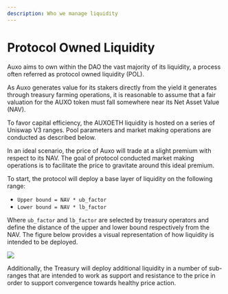 ```yaml
---
description: Who we manage liquidity
---
```


# Protocol Owned Liquidity

Auxo aims to own within the DAO the vast majority of its liquidity, a process often referred as protocol owned liquidity (POL).

As Auxo generates value for its stakers directly from the yield it generates through treasury farming operations, it is reasonable to assume that a fair valuation for the AUXO token must fall somewhere near its Net Asset Value (NAV).&#x20;

To favor capital efficiency, the AUXOETH liquidity is hosted on a series of Uniswap V3 ranges. Pool parameters and market making operations are conducted as described below.

In an ideal scenario, the price of Auxo will trade at a slight premium with respect to its NAV. The goal of protocol conducted market making operations is to facilitate the price to gravitate around this ideal premium.

To start, the protocol will deploy a base layer of liquidity on the following range:

* `Upper bound = NAV * ub_factor`
* `Lower bound = NAV * lb_factor`

Where `ub_factor` and `lb_factor` are selected by treasury operators and define the distance of the upper and lower bound respectively from the NAV. The figure below provides a visual representation of how liquidity is intended to be deployed.

![](https://i.imgur.com/bIthtJF.png)

Additionally, the Treasury will deploy additional liquidity in a number of sub-ranges that are intended to work as support and resistance to the price in order to support convergence towards healthy price action.

\
 <a href="#last-vedough-distribution" id="last-vedough-distribution"></a>
-------------------------------------------------------------------------
